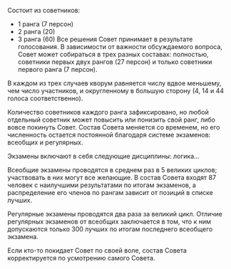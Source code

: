 Состоит из советников:
- 1 ранга (7 персон)
- 2 ранга (20)
- 3 ранга (60) 
Все решения Совет принимает в результате голосования. В зависимости от важности обсуждаемого вопроса, Совет может собираться в трех разных составах: полностью, советники первых двух рангов (27 персон) и только советники первого ранга (7 персон).

В каждом из трех случаев кворум равняется числу вдвое меньшему, чем число участников, и округленному в большую сторону (4, 14 и 44 голоса соответственно).

Количество советников каждого ранга зафиксировано, но любой отдельный советник может повысить или понизить свой ранг, либо вовсе покинуть Совет. Состав Совета меняется со временем, но его численность остается постоянной благодаря системе экзаменов: всеобщих и регулярных. 

Экзамены включают в себя следующие дисциплины: логика...

Всеобщие экзамены проводятся в среднем раз в 5 великих циклов; участвовать в них могут все желающие. В состав Совета входят 87 человек с наилучшими результатами по итогам экзаменов, а распределение его членов по рангам зависит от позиций в списке лучших.  

Регулярные экзамены проводятся два раза за великий цикл. Отличие регулярных экзаменов от всеобщих заключается в том, что к ним допускаются только 300 лучших по итогам последнего всеобщего экзамена.

Если кто-то покидает Совет по своей воле, состав Совета корректируется по усмотрению самого Совета.
